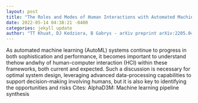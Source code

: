 ```yaml
--- 
layout: post 
title: "The Roles and Modes of Human Interactions with Automated Machine Learning Systems" 
date: 2022-05-14 04:38:21 -0400 
categories: jekyll update 
author: "TT Khuat, DJ Kedziora, B Gabrys - arXiv preprint arXiv:2205.04139, 2022" 
--- 
```

As automated machine learning (AutoML) systems continue to progress in both sophistication and performance, it becomes important to understand thehow andwhy of human-computer interaction (HCI) within these frameworks, both current and expected. Such a discussion is necessary for optimal system design, leveraging advanced data-processing capabilities to support decision-making involving humans, but it is also key to identifying the opportunities and risks Cites: AlphaD3M: Machine learning pipeline synthesis